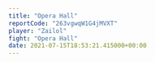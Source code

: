 ```yaml
---
title: "Opera Hall"
reportCode: "263vgwqW1G4jMVXT"
player: "Zailol"
fight: "Opera Hall"
date: 2021-07-15T18:53:21.415000+00:00
---
```

